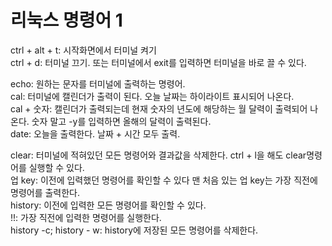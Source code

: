 # 리눅스 명령어 1   
   
ctrl + alt + t: 시작화면에서 터미널 켜기   
ctrl + d: 터미널 끄기. 또는 터미널에서 exit를 입력하면 터미널을 바로 끌 수 있다.   
   
echo: 원하는 문자를 터미널에 출력하는 명령어.   
cal: 터미널에 캘린더가 출력이 된다. 오늘 날짜는 하이라이트 표시되어 나온다.   
cal + 숫자: 캘린더가 출력되는데 현재 숫자의 년도에 해당하는 월 달력이 출력되어 나온다. 숫자 말고 -y를 입력하면 올해의 달력이 출력된다.   
date: 오늘을 출력한다. 날짜 + 시간 모두 출력.   
   
clear: 터미널에 적혀있던 모든 명령어와 결과값을 삭제한다. ctrl + l을 해도 clear명령어를 실행할 수 있다.   
업 key: 이전에 입력했던 명령어를 확인할 수 있다 맨 처음 있는 업 key는 가장 직전에 명령어를 출력한다.   
history: 이전에 입력한 모든 명령어를 확인할 수 있다.   
!!: 가장 직전에 입력한 명령어를 실행한다.   
history -c; history - w: history에 저장된 모든 명령어를 삭제한다.   

